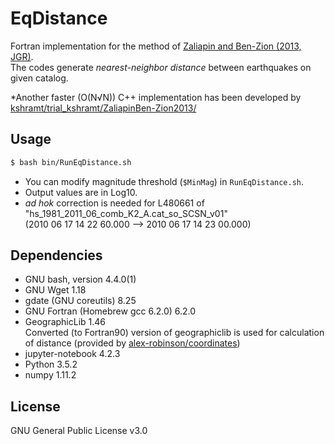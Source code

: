 # EqDistance

Fortran implementation for the method of [Zaliapin and Ben-Zion (2013, JGR)](http://doi.org/10.1002/jgrb.50179).  
The codes generate *nearest-neighbor distance* between earthquakes on given catalog.

*Another faster (O(N√N)) C++ implementation has been developed by [kshramt/trial_kshramt/ZaliapinBen-Zion2013/](https://github.com/kshramt/trial_kshramt/tree/master/ZaliapinBen-Zion2013)

## Usage

```bash
$ bash bin/RunEqDistance.sh
```

- You can modify magnitude threshold (`$MinMag`) in `RunEqDistance.sh`.  
- Output values are in Log10.
- *ad hok* correction is needed for L480661 of "hs_1981_2011_06_comb_K2_A.cat_so_SCSN_v01"   
  (2010 06 17 14 22 60.000 --> 2010 06 17 14 23 00.000)

## Dependencies
- GNU bash, version 4.4.0(1)
- GNU Wget 1.18
- gdate (GNU coreutils) 8.25
- GNU Fortran (Homebrew gcc 6.2.0) 6.2.0
- GeographicLib 1.46  
  Converted (to Fortran90) version of geographiclib is used for calculation of distance (provided by [alex-robinson/coordinates](https://github.com/alex-robinson/coordinates))
- jupyter-notebook 4.2.3
- Python 3.5.2
- numpy 1.11.2

## License
GNU General Public License v3.0
